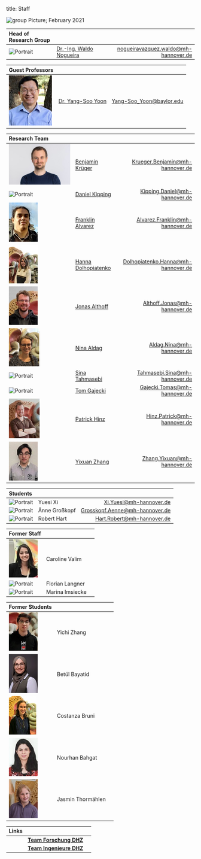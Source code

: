 title: Staff

![group Picture; February 2021](staff/GroupPicture.JPG)


| Head of Research Group              |                               |                                           |
|:------------------------------------|:------------------------------|------------------------------------------:|
|![Portrait](staff/Nogueiraklein.jpg) |[Dr.-Ing. Waldo Nogueira](https://vianna.de/01_workgroups/nogueira/staff/a_nogueira.html) | <nogueiravazquez.waldo@mh-hannover.de>    |






| Guest Professors             |                               |                                           |
|:------------------------------------|:------------------------------|------------------------------------------:|
|![Portrait](staff/Yoon.jpg) |[Dr. Yang-Soo Yoon](https://vianna.de/01_workgroups/nogueira/staff/yoon.html) | <Yang-Soo_Yoon@baylor.edu>    |


| Research Team                   |                                                                                 |                                       |
|:--------------------------------|:--------------------------------------------------------------------------------|--------------------------------------:|
|![Portrait](staff/Krueger.jpg)   | [Benjamin Krüger](https://www.vianna.de/01_workgroups/nogueira/staff/benjamin.html) | <Krueger.Benjamin@mh-hannover.de>  |
|![Portrait](staff/Alrutz.jpg)	   | [Daniel Kipping](https://vianna.uber.space/01_workgroups/nogueira/staff/daniel.html) | <Kipping.Daniel@mh-hannover.de>	     |
|![Portrait](staff/franklin.jpg)	   | [Franklin Alvarez ](https://vianna.de/01_workgroups/nogueira/staff/franklin.html) | <Alvarez.Franklin@mh-hannover.de>	     |
|![Portrait](staff/Hanna.jpeg)	   | [Hanna Dolhopiatenko](https://vianna.uber.space/01_workgroups/nogueira/staff/hanna.html)| <Dolhopiatenko.Hanna@mh-hannover.de>	|
|[![Portrait](staff/jonasSmall.jpg)](https://vianna.de/01_workgroups/nogueira/staff/jonas.jpg)	| [Jonas Althoff](https://vianna.de/01_workgroups/nogueira/staff/jonas.html)	  | <Althoff.Jonas@mh-hannover.de>      |
|![Portrait](staff/Nina.jpg)	    | [Nina Aldag](https://vianna.uber.space/01_workgroups/nogueira/staff/nina.html)| <Aldag.Nina@mh-hannover.de>         |
|![Portrait](staff/Tahmasebi.jpg)	| [Sina Tahmasebi](https://vianna.uber.space/01_workgroups/nogueira/staff/sina.html) | <Tahmasebi.Sina@mh-hannover.de>  |
|![Portrait](staff/Gajecki.jpg)  	| [Tom Gajecki](https://www.vianna.de/01_workgroups/nogueira/staff/tom.html)	| <Gajecki.Tomas@mh-hannover.de>      |
|[![Portrait](staff/patrickSmall.jpg)](https://vianna.de/01_workgroups/nogueira/staff/patrickSmall.jpg)	| [Patrick Hinz](https://vianna.de/01_workgroups/nogueira/staff/patrick.html)	  | <Hinz.Patrick@mh-hannover.de>      |
|[![Portrait](staff/zhang.jpg)](https://vianna.de/01_workgroups/nogueira/staff/Yixuan.jpg)	| [Yixuan Zhang](https://vianna.de/01_workgroups/nogueira/staff/zhang.html)	  | <Zhang.Yixuan@mh-hannover.de>      |


| Students                    |                     |                                   |
|:----------------------------|:--------------------|----------------------------------:|
|![Portrait](staff/empty.jpg)	| Yuesi Xi 		        |    <Xi.Yuesi@mh-hannover.de>  |
|![Portrait](staff/empty.jpg)	| Änne Großkopf 		  |  <Grosskopf.Aenne@mh-hannover.de>    |
|![Portrait](staff/empty.jpg)	| Robert Hart 		  |  <Hart.Robert@mh-hannover.de>    |




| Former Staff                  |                                               |                                     |
|:------------------------------|:----------------------------------------------|--------------------------------------:|
|![Portrait](staff/caroline.jpg)| Caroline Valim	     |       |                              
|![Portrait](staff/Langner.jpg)	| Florian Langner        | 	                    |
|![Portrait](staff/Imsiecke.jpg)| Marina Imsiecke 			 | 	                  |





| Former Students                  |                                               |                                     |
|:------------------------------|:----------------------------------------------|--------------------------------------:|
|![Portrait](staff/yichi.jpg)   | Yichi Zhang            |     |
|![Portrait](staff/betuel.jpg)	| Betül Bayatid 			| 	                          |
|![Portrait](staff/costi.jpg)	| Costanza Bruni      |                               |
|![Portrait](staff/nour.jpg)	| Nourhan Bahgat		  |      |
|![Portrait](staff/Jasmin.jpg)	| Jasmin Thormählen		  |     |





| Links                         |                                               |                              |
|:------------------------------|:----------------------------------------------|--------------------------------------:|
| | **[Team Forschung DHZ](https://www.hoerzentrum-hannover.de/wir-ueber-uns/team/forschung/)**    |      |
|	| **[Team Ingenieure DHZ](https://www.hoerzentrum-hannover.de/wir-ueber-uns/team/ingenieure/)** 	|  	   |

